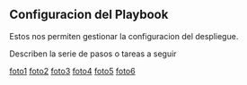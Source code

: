 ## Configuracion del Playbook

Estos nos permiten gestionar la configuracion del despliegue.

Describen la serie de pasos o tareas a seguir

[foto1]()
[foto2]()
[foto3]()
[foto4]()
[foto5]()
[foto6]()